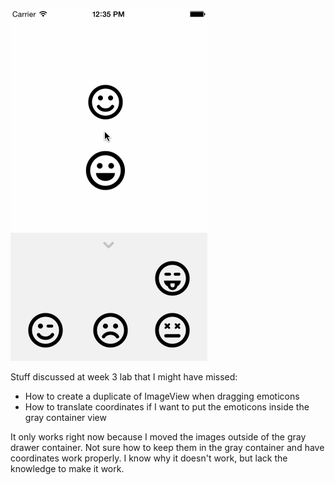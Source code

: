 ![](walkthru.gif)

Stuff discussed at week 3 lab that I might have missed:
* How to create a duplicate of ImageView when dragging emoticons
* How to translate coordinates if I want to put the emoticons inside the gray container view

It only works right now because I moved the images outside of the gray drawer container. Not sure how to keep them in the gray container and have coordinates work properly. I know why it doesn't work, but lack the knowledge to make it work.
